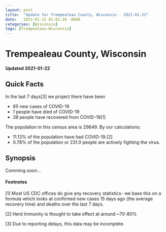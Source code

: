 ```yaml
---
layout: post
title:  "Update for Trempealeau County, Wisconsin - 2021-01-22"
date:   2021-01-22 01:01:29 -0600
categories: [Wisconsin]
tags: [Trempealeau-Wisconsin]
---
```


# Trempealeau County, Wisconsin
#### Updated 2021-01-22

## Quick Facts

In the last 7 days[3] we project there have been
- *65* new cases of COVID-19
- *1* people have died of COVID-19
- *38* people have recovered from COVID-19[1]

The population in this census area is 29649. By our calculations:
- 11.13% of the population have had COVID-19.[2]
- 0.78% of the population or 231.0 people are actively fighting the virus.

## Synopsis

Comming soon...


#### Footnotes

[1] Most US CDC offices do give any recovery statistics- we base this on a formula which looks at confirmed new cases
15 days ago (the average recovery time) and deaths over the last 7 days.

[2] Herd Immunity is thought to take effect at around ~70-80%

[3] Due to reporting delays, this data may be incomplete.
 
    